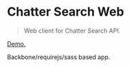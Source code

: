 # Chatter Search Web

> Web client for Chatter Search API.

[Demo.](https://chatter-search-bb.surge.sh/)

Backbone/requirejs/sass based app.
